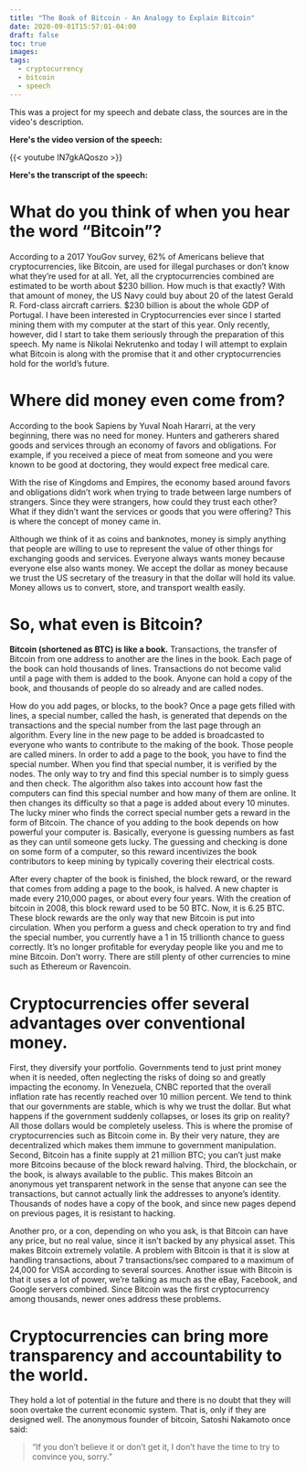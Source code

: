 ```yaml
---
title: "The Book of Bitcoin - An Analogy to Explain Bitcoin"
date: 2020-09-01T15:57:01-04:00
draft: false
toc: true
images:
tags:
  - cryptocurrency
  - bitcoin
  - speech
---
```


This was a project for my speech and debate class, the sources are in the video's description.

**Here's the video version of the speech:**

{{< youtube IN7gkAQoszo >}}

**Here's the transcript of the speech:**

# What do you think of when you hear the word “Bitcoin”?
According to a 2017 YouGov survey, 62% of Americans believe that cryptocurrencies, like Bitcoin, are used for illegal purchases or don’t know what they’re used for at all.
Yet, all the cryptocurrencies combined are estimated to be worth about $230 billion. How much is that exactly? With that amount of money, the US Navy could buy about 20 of the latest Gerald R. Ford-class aircraft carriers.
$230 billion is about the whole GDP of Portugal. I have been interested in Cryptocurrencies ever since I started mining them with my computer at the start of this year.
Only recently, however, did I start to take them seriously through the preparation of this speech.
My name is Nikolai Nekrutenko and today I will attempt to explain what Bitcoin is along with the promise that it and other cryptocurrencies hold for the world’s future.

# Where did money even come from?
According to the book Sapiens by Yuval Noah Hararri, at the very beginning, there was no need for money. Hunters and gatherers shared goods and services through an economy of favors and obligations. For example, if you received a piece of meat from someone and you were known to be good at doctoring, they would expect free medical care.

With the rise of Kingdoms and Empires, the economy based around favors and obligations didn’t work when trying to trade between large numbers of strangers. Since they were strangers, how could they trust each other? What if they didn’t want the services or goods that you were offering? This is where the concept of money came in.

Although we think of it as coins and banknotes, money is simply anything that people are willing to use to represent the value of other things for exchanging goods and services. Everyone always wants money because everyone else also wants money. We accept the dollar as money because we trust the US secretary of the treasury in that the dollar will hold its value. Money allows us to convert, store, and transport wealth easily.

# So, what even is Bitcoin?
**Bitcoin (shortened as BTC) is like a book.** Transactions, the transfer of Bitcoin from one address to another are the lines in the book. Each page of the book can hold thousands of lines. Transactions do not become valid until a page with them is added to the book. Anyone can hold a copy of the book, and thousands of people do so already and are called nodes.

How do you add pages, or blocks, to the book? Once a page gets filled with lines, a special number, called the hash, is generated that depends on the transactions and the special number from the last page through an algorithm. Every line in the new page to be added is broadcasted to everyone who wants to contribute to the making of the book. Those people are called miners. In order to add a page to the book, you have to find the special number. When you find that special number, it is verified by the nodes. The only way to try and find this special number is to simply guess and then check. The algorithm also takes into account how fast the computers can find this special number and how many of them are online. It then changes its difficulty so that a page is added about every 10 minutes. The lucky miner who finds the correct special number gets a reward in the form of Bitcoin. The chance of you adding to the book depends on how powerful your computer is. Basically, everyone is guessing numbers as fast as they can until someone gets lucky. The guessing and checking is done on some form of a computer, so this reward incentivizes the book contributors to keep mining by typically covering their electrical costs.

After every chapter of the book is finished, the block reward, or the reward that comes from adding a page to the book, is halved. A new chapter is made every 210,000 pages, or about every four years. With the creation of bitcoin in 2008, this block reward used to be 50 BTC. Now, it is 6.25 BTC. These block rewards are the only way that new Bitcoin is put into circulation. When you perform a guess and check operation to try and find the special number, you currently have a 1 in 15 trillionth chance to guess correctly. It’s no longer profitable for everyday people like you and me to mine Bitcoin. Don’t worry. There are still plenty of other currencies to mine such as Ethereum or Ravencoin.

# Cryptocurrencies offer several advantages over conventional money.
First, they diversify your portfolio. Governments tend to just print money when it is needed, often neglecting the risks of doing so and greatly impacting the economy. In Venezuela, CNBC reported that the overall inflation rate has recently reached over 10 million percent. We tend to think that our governments are stable, which is why we trust the dollar. But what happens if the government suddenly collapses, or loses its grip on reality? All those dollars would be completely useless. This is where the promise of cryptocurrencies such as Bitcoin come in. By their very nature, they are decentralized which makes them immune to government manipulation. Second, Bitcoin has a finite supply at 21 million BTC; you can’t just make more Bitcoins because of the block reward halving. Third, the blockchain, or the book, is always available to the public. This makes Bitcoin an anonymous yet transparent network in the sense that anyone can see the transactions, but cannot actually link the addresses to anyone’s identity. Thousands of nodes have a copy of the book, and since new pages depend on previous pages, it is resistant to hacking.

Another pro, or a con, depending on who you ask, is that Bitcoin can have any price, but no real value, since it isn’t backed by any physical asset. This makes Bitcoin extremely volatile. A problem with Bitcoin is that it is slow at handling transactions, about 7 transactions/sec compared to a maximum of 24,000 for VISA according to several sources. Another issue with Bitcoin is that it uses a lot of power, we’re talking as much as the eBay, Facebook, and Google servers combined. Since Bitcoin was the first cryptocurrency among thousands, newer ones address these problems.

# Cryptocurrencies can bring more transparency and accountability to the world.
They hold a lot of potential in the future and there is no doubt that they will soon overtake the current economic system. That is, only if they are designed well. The anonymous founder of bitcoin, Satoshi Nakamoto once said:
> “If you don’t believe it or don’t get it, I don’t have the time to try to convince you, sorry.”
